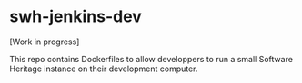 # swh-jenkins-dev

[Work in progress]

This repo contains Dockerfiles to allow developpers to run a small Software Heritage instance on their development computer.
